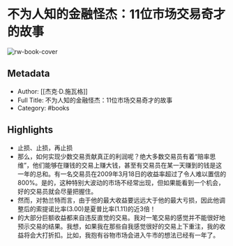# 不为人知的金融怪杰：11位市场交易奇才的故事

![rw-book-cover](https://cdn.weread.qq.com/weread/cover/6/cpplatform_wmp6b1fa2zcpms6asd9ec1/s_cpplatform_wmp6b1fa2zcpms6asd9ec11692101924.jpg)

## Metadata
- Author: [[杰克·D.施瓦格]]
- Full Title: 不为人知的金融怪杰：11位市场交易奇才的故事
- Category: #books

## Highlights
- 止损、止损，再止损
- 那么，如何实现少数交易贡献真正的利润呢？绝大多数交易员有着“赔率思维”，他们能够在赚钱的交易上赚大钱，甚至有交易员在某一天赚到的钱是这一年的总和。有一名交易员在2009年3月18日的收益率超过了令人难以置信的800%。是的，这种特别大波动的市场不经常出现，但如果能看到一个机会，好的交易员就会尽量把握住。
- 然而，对勃兰特而言，由于他的最大收益要远远大于他的最大亏损，因此他调整后的索提诺比率(3.00)是夏普比率(1.11)的近3倍！
- 的大部分巨额收益都来自违反直觉的交易。我对一笔交易的感觉并不能很好地预示交易的结果。我想，如果我在那些自我感觉很好的交易上下重注，我的收益将会大打折扣。比如，我抱有谷物市场会进入牛市的想法已经有一年了。
